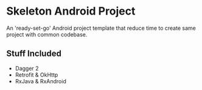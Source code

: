 # Skeleton Android Project
An 'ready-set-go' Android project template that reduce time to create same project with common codebase.

## Stuff Included
- Dagger 2
- Retrofit & OkHttp
- RxJava & RxAndroid